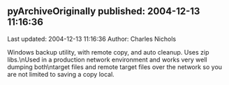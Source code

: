 ## pyArchiveOriginally published: 2004-12-13 11:16:36 
Last updated: 2004-12-13 11:16:36 
Author: Charles Nichols 
 
Windows backup utility, with remote copy, and auto cleanup. Uses zip libs.\nUsed in a production network environment and works very well dumping both\ntarget files and remote target files over the network so you are not limited to saving a copy local.